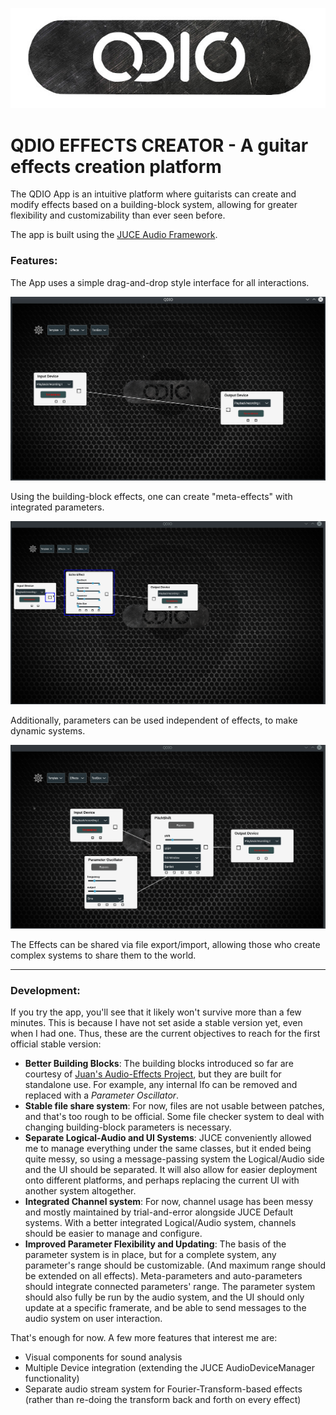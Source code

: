 ![Logo](Resources/ReadMe/logo.jpg)

# QDIO EFFECTS CREATOR - A guitar effects creation platform

The QDIO App is an intuitive platform where guitarists can create and modify effects based on a building-block system, allowing for greater flexibility and customizability than ever seen before. 

The app is built using the [JUCE Audio Framework](https://github.com/juce-framework/JUCE).

### Features:

The App uses a simple drag-and-drop style interface for all interactions.

![simple example](Resources/ReadMe/simpleUI.gif)

Using the building-block effects, one can create "meta-effects" with integrated parameters.

![meta effect example](Resources/ReadMe/meta-parameter.gif)

Additionally, parameters can be used independent of effects, to make dynamic systems.

![auto parameter example](Resources/ReadMe/auto-parameter.gif)

The Effects can be shared via file export/import, allowing those who create complex systems to share them to the world.

------

### Development:

If you try the app, you'll see that it likely won't survive more than a few minutes. This is because I have not set aside a stable version yet, even when I had one. Thus, these are the current objectives to reach for the first official stable version:

- **Better Building Blocks**: The building blocks introduced so far are courtesy of [Juan's Audio-Effects Project](https://github.com/juandagilc/Audio-Effects), but they are built for standalone use. For example, any internal lfo can be removed and replaced with a *Parameter Oscillator*.
- **Stable file share system**: For now, files are not usable between patches, and that's too rough to be official. Some file checker system to deal with changing building-block parameters is necessary.
- **Separate Logical-Audio and UI Systems**: JUCE conveniently allowed me to manage everything under the same classes, but it ended being quite messy, so using a message-passing system the Logical/Audio side and the UI should be separated. It will also allow for easier deployment onto different platforms, and perhaps replacing the current UI with another system altogether.
- **Integrated Channel system**: For now, channel usage has been messy and mostly maintained by trial-and-error alongside JUCE Default systems. With a better integrated Logical/Audio system, channels should be easier to manage and configure.
- **Improved Parameter Flexibility and Updating**: The basis of the parameter system is in place, but for a complete system, any parameter's range should be customizable. (And maximum range should be extended on all effects). Meta-parameters and auto-parameters should integrate connected parameters' range. The parameter system should also fully be run by the audio system, and the UI should only update at a specific framerate, and be able to send messages to the audio system on user interaction.

That's enough for now. A few more features that interest me are:

- Visual components for sound analysis
- Multiple Device integration (extending the JUCE AudioDeviceManager functionality)
- Separate audio stream system for Fourier-Transform-based effects (rather than re-doing the transform back and forth on every effect)
